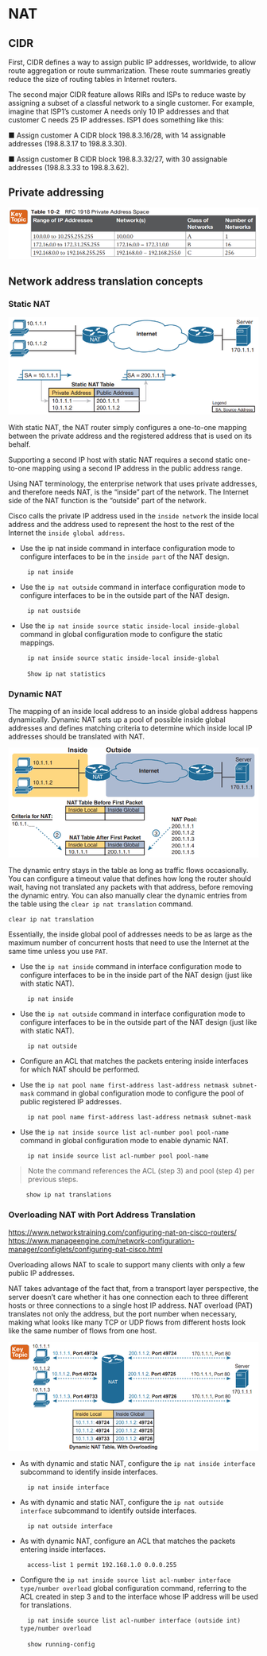 # NAT
## CIDR
First, CIDR defines a way to assign public IP addresses, worldwide, to allow route aggregation or route summarization. These route summaries greatly reduce the size of routing tables in Internet routers.

The second major CIDR feature allows RIRs and ISPs to reduce waste by assigning a subset of a classful network to a single customer. For example, imagine that ISP1’s customer A needs only 10 IP addresses and that customer C needs 25 IP addresses. ISP1 does something like this:

■ Assign customer A CIDR block 198.8.3.16/28, with 14 assignable addresses (198.8.3.17 to 198.8.3.30).

■ Assign customer B CIDR block 198.8.3.32/27, with 30 assignable addresses (198.8.3.33 to 198.8.3.62).

## Private addressing

![image.png](../_resources/53789ff08ef76e0b47d90105f76f481c.png)

## Network address translation concepts
### Static NAT

![image.png](../_resources/f35da7a83652da7a8b538f18a53ebcc2.png)

With static NAT, the NAT router simply configures a one-to-one mapping between the private address and the registered address that is used on its behalf.

Supporting a second IP host with static NAT requires a second static one-to-one mapping using a second IP address in the public address range.

Using NAT terminology, the enterprise network that uses private addresses, and therefore needs NAT, is the “inside” part of the network. The Internet side of the NAT function is the “outside” part of the network.

Cisco calls the private IP address used in the `inside network` the inside local address and the address used to represent the host to the rest of the Internet the `inside global address`.

- Use the ip nat inside command in interface configuration mode to configure interfaces to be in the `inside part` of the NAT design.

		ip nat inside

- Use the `ip nat outside` command in interface configuration mode to configure interfaces to be in the outside part of the NAT design.

		ip nat oustside

- Use the `ip nat inside source static inside-local inside-global` command in global configuration mode to configure the static mappings.

		ip nat inside source static inside-local inside-global

		Show ip nat statistics

### Dynamic NAT

The mapping of an inside local address to an inside global address happens dynamically.
Dynamic NAT sets up a pool of possible inside global addresses and defines matching criteria to determine which inside local IP addresses should be translated with NAT.

![image.png](../_resources/924a570ecd172eff97b081bffb1de04f.png)

The dynamic entry stays in the table as long as traffic flows occasionally. You can configure a timeout value that defines how long the router should wait, having not translated any packets with that address, before removing the dynamic entry. You can also manually clear the dynamic entries from the table using the `clear ip nat translation` command.

	clear ip nat translation

Essentially, the inside global pool of addresses needs to be as large as the maximum number of concurrent hosts that need to use the Internet at the same time unless you use `PAT`.

- Use the `ip nat inside` command in interface configuration mode to configure interfaces to be in the inside part of the NAT design (just like with static NAT).

		ip nat inside

- Use the `ip nat outside` command in interface configuration mode to configure interfaces to be in the outside part of the NAT design (just like with static NAT).

		ip nat outside

- Configure an ACL that matches the packets entering inside interfaces for which NAT should be performed.
- Use the `ip nat pool name first-address last-address netmask subnet-mask` command in global configuration mode to configure the pool of public registered IP addresses.

		ip nat pool name first-address last-address netmask subnet-mask

- Use the `ip nat inside source list acl-number pool pool-name` command in global configuration mode to enable dynamic NAT.

		ip nat inside source list acl-number pool pool-name

 > Note the command references the ACL (step 3) and pool (step 4) per previous steps.

		 show ip nat translations

### Overloading NAT with Port Address Translation
https://www.networkstraining.com/configuring-nat-on-cisco-routers/
https://www.manageengine.com/network-configuration-manager/configlets/configuring-pat-cisco.html

Overloading allows NAT to scale to support many clients with only a few public IP addresses.

NAT takes advantage of the fact that, from a transport layer perspective, the server doesn’t care whether it has one connection each to three different hosts or three connections to a single host IP address. NAT overload (PAT) translates not only the address, but the port number when necessary, making what looks like many TCP or UDP flows from different hosts look like the same number of flows from one host.

![image.png](../_resources/4ec23b1ae041984e3753c24dae9d6e16.png)

- As with dynamic and static NAT, configure the `ip nat inside interface` subcommand to identify inside interfaces.

		ip nat inside interface

- As with dynamic and static NAT, configure the `ip nat outside interface` subcommand to identify outside interfaces.

		ip nat outside interface

- As with dynamic NAT, configure an ACL that matches the packets entering inside interfaces.

		access-list 1 permit 192.168.1.0 0.0.0.255

- Configure the `ip nat inside source list acl-number interface type/number overload` global configuration command, referring to the ACL created in step 3 and to the interface whose IP address will be used for translations.

		ip nat inside source list acl-number interface (outside int) type/number overload

		show running-config


